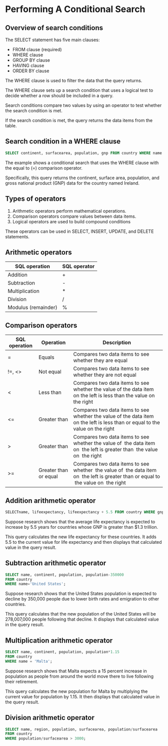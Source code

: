 # Performing A Conditional Search

## Overview of search conditions

The SELECT statement has five main clauses:

- FROM clause (required)
- WHERE clause
- GROUP BY clause
- HAVING clause
- ORDER BY clause

The WHERE clause is used to filter the data that the query returns.

The WHERE clause sets up a search condition that uses a logical test to decide whether a row should be included in a query.

Search conditions compare two values by using an operator to test whether the search condition is met.

If the search condition is met, the query returns the data items from the table.

## Search condition in a WHERE clause

```sql
SELECT continent, surfacearea, population, gnp FROM country WHERE name = 'Ireland’
```

The example shows a conditional search that uses the WHERE clause with the equal to (=) comparison operator.

Specifically, this query returns the continent, surface area, population, and gross national product (GNP) data for the country named Ireland.

## Types of operators

1. Arithmetic operators perform mathematical operations.
2. Comparison operators compare values between data items.
3. Logical operators are used to build compound conditions

These operators can be used in SELECT, INSERT, UPDATE, and DELETE statements.

## Arithmetic operators

| SQL operation          | SQL operator |
|------------------------|--------------|
| Addition               | +            |
| Subtraction            | -            |
| Multiplication         | *            |
| Division               | /            |
| Modulus (remainder)    | %            |

## Comparison operators

| SQL operation | Operation             | Description                                                           |
|---------------|-----------------------|-----------------------------------------------------------------------|
| =             | Equals                | Compares two data items to see whether they are equal                 |
| !=, <>        | Not equal             | Compares two data items to see whether they are not equal             |
| <             | Less than             | Compares two data items to see whether the value of the data item on the left is less than the value on the right |
| <=            | Greater than          | Compares two data items to see whether the value of the data item on the left is less than or equal to the value on the right |
| >             | Greater than          | Compares two data items to see whether the value of  the data item on  the left is greater than  the value on  the right |
| >=            | Greater than or equal | Compares two data items to see whether  the value of  the data item on  the left is greater than or equal to  the value on  the right |

## Addition arithmetic operator

```sql
SELECTname, lifeexpectancy, lifeexpectancy + 5.5 FROM country WHERE gnp > 1300000;
```

Suppose research shows that the average life expectancy is expected to increase by 5.5 years for countries whose GNP is greater than $1.3 trillion.

This query calculates the new life expectancy for these countries. It adds 5.5 to the current value for life expectancy and then displays that calculated value in the query result.

## Subtraction arithmetic operator

```sql
SELECT name, continent, population, population-350000
FROM country
WHERE name='United States';
```

Suppose research shows that the United States population is expected to decline by 350,000 people due to lower birth rates and emigration to other countries.

This query calculates that the new population of the United States will be 278,007,000 people following that decline. It displays that calculated value in the query result.

## Multiplication arithmetic operator

```sql
SELECT name, continent, population, population*1.15
FROM country 
WHERE name = 'Malta';
```

Suppose research shows that Malta expects a 15 percent increase in population as people from around the world move there to live following their retirement.

This query calculates the new population for Malta by multiplying the current value for population by 1.15. It then displays that calculated value in the query result.

## Division arithmetic operator

```sql
SELECT name, region, population, surfacearea, population/surfacearea
FROM country
WHERE population/surfacearea > 3000;
```
